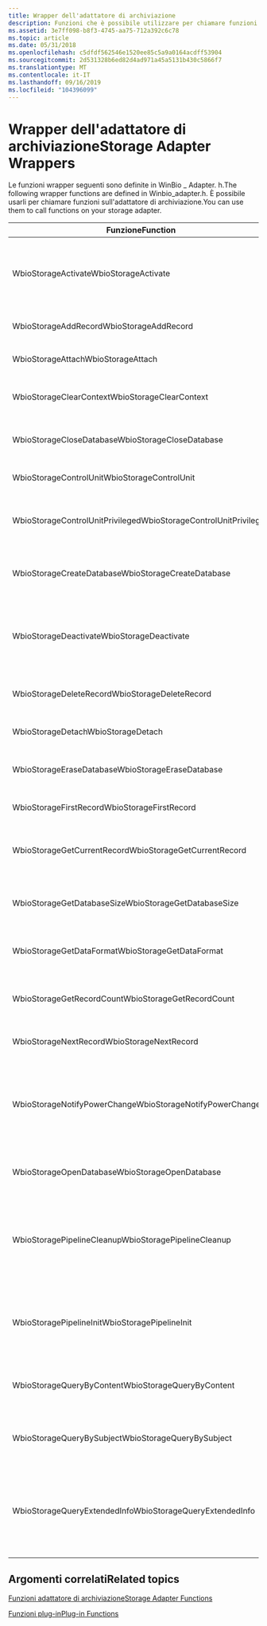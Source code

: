 ```yaml
---
title: Wrapper dell'adattatore di archiviazione
description: Funzioni che è possibile utilizzare per chiamare funzioni sull'adattatore di archiviazione. Queste funzioni sono definite in WinBio \_ Adapter. h.
ms.assetid: 3e7ff098-b8f3-4745-aa75-712a392c6c78
ms.topic: article
ms.date: 05/31/2018
ms.openlocfilehash: c5dfdf562546e1520ee85c5a9a0164acdff53904
ms.sourcegitcommit: 2d531328b6ed82d4ad971a45a5131b430c5866f7
ms.translationtype: MT
ms.contentlocale: it-IT
ms.lasthandoff: 09/16/2019
ms.locfileid: "104396099"
---
```

# <a name="storage-adapter-wrappers"></a><span data-ttu-id="21b01-104">Wrapper dell'adattatore di archiviazione</span><span class="sxs-lookup"><span data-stu-id="21b01-104">Storage Adapter Wrappers</span></span>

<span data-ttu-id="21b01-105">Le funzioni wrapper seguenti sono definite in WinBio \_ Adapter. h.</span><span class="sxs-lookup"><span data-stu-id="21b01-105">The following wrapper functions are defined in Winbio\_adapter.h.</span></span> <span data-ttu-id="21b01-106">È possibile usarli per chiamare funzioni sull'adattatore di archiviazione.</span><span class="sxs-lookup"><span data-stu-id="21b01-106">You can use them to call functions on your storage adapter.</span></span>



| <span data-ttu-id="21b01-107">Funzione</span><span class="sxs-lookup"><span data-stu-id="21b01-107">Function</span></span>                                    | <span data-ttu-id="21b01-108">Descrizione</span><span class="sxs-lookup"><span data-stu-id="21b01-108">Description</span></span>                                                                                                                                                                     |
|---------------------------------------------|---------------------------------------------------------------------------------------------------------------------------------------------------------------------------------|
| <span data-ttu-id="21b01-109">WbioStorageActivate</span><span class="sxs-lookup"><span data-stu-id="21b01-109">WbioStorageActivate</span></span><br/>              | <span data-ttu-id="21b01-110">Chiama la funzione [**StorageAdapterActivate**](/windows/desktop/api/Winbio_adapter/nc-winbio_adapter-pibio_storage_activate_fn) .</span><span class="sxs-lookup"><span data-stu-id="21b01-110">Calls the [**StorageAdapterActivate**](/windows/desktop/api/Winbio_adapter/nc-winbio_adapter-pibio_storage_activate_fn) function.</span></span><br/> <span data-ttu-id="21b01-111">Questa funzione wrapper è supportata a partire da Windows 10.</span><span class="sxs-lookup"><span data-stu-id="21b01-111">This wrapper function is supported starting in Windows 10.</span></span><br/>                   |
| <span data-ttu-id="21b01-112">WbioStorageAddRecord</span><span class="sxs-lookup"><span data-stu-id="21b01-112">WbioStorageAddRecord</span></span><br/>             | <span data-ttu-id="21b01-113">Chiama la funzione [**StorageAdapterAddRecord**](/windows/desktop/api/Winbio_adapter/nc-winbio_adapter-pibio_storage_add_record_fn) .</span><span class="sxs-lookup"><span data-stu-id="21b01-113">Calls the [**StorageAdapterAddRecord**](/windows/desktop/api/Winbio_adapter/nc-winbio_adapter-pibio_storage_add_record_fn) function.</span></span><br/>                                                                                       |
| <span data-ttu-id="21b01-114">WbioStorageAttach</span><span class="sxs-lookup"><span data-stu-id="21b01-114">WbioStorageAttach</span></span><br/>                | <span data-ttu-id="21b01-115">Chiama la funzione [**StorageAdapterAttach**](/windows/desktop/api/Winbio_adapter/nc-winbio_adapter-pibio_storage_attach_fn) .</span><span class="sxs-lookup"><span data-stu-id="21b01-115">Calls the [**StorageAdapterAttach**](/windows/desktop/api/Winbio_adapter/nc-winbio_adapter-pibio_storage_attach_fn) function.</span></span><br/>                                                                                             |
| <span data-ttu-id="21b01-116">WbioStorageClearContext</span><span class="sxs-lookup"><span data-stu-id="21b01-116">WbioStorageClearContext</span></span><br/>          | <span data-ttu-id="21b01-117">Chiama la funzione [**StorageAdapterClearContext**](/windows/desktop/api/Winbio_adapter/nc-winbio_adapter-pibio_storage_clear_context_fn) .</span><span class="sxs-lookup"><span data-stu-id="21b01-117">Calls the [**StorageAdapterClearContext**](/windows/desktop/api/Winbio_adapter/nc-winbio_adapter-pibio_storage_clear_context_fn) function.</span></span><br/>                                                                                 |
| <span data-ttu-id="21b01-118">WbioStorageCloseDatabase</span><span class="sxs-lookup"><span data-stu-id="21b01-118">WbioStorageCloseDatabase</span></span><br/>         | <span data-ttu-id="21b01-119">Chiama la funzione [**StorageAdapterCloseDatabase**](/windows/desktop/api/Winbio_adapter/nc-winbio_adapter-pibio_storage_close_database_fn) .</span><span class="sxs-lookup"><span data-stu-id="21b01-119">Calls the [**StorageAdapterCloseDatabase**](/windows/desktop/api/Winbio_adapter/nc-winbio_adapter-pibio_storage_close_database_fn) function.</span></span><br/>                                                                               |
| <span data-ttu-id="21b01-120">WbioStorageControlUnit</span><span class="sxs-lookup"><span data-stu-id="21b01-120">WbioStorageControlUnit</span></span><br/>           | <span data-ttu-id="21b01-121">Chiama la funzione [**StorageAdapterControlUnit**](/windows/desktop/api/Winbio_adapter/nc-winbio_adapter-pibio_storage_control_unit_fn) .</span><span class="sxs-lookup"><span data-stu-id="21b01-121">Calls the [**StorageAdapterControlUnit**](/windows/desktop/api/Winbio_adapter/nc-winbio_adapter-pibio_storage_control_unit_fn) function.</span></span><br/>                                                                                   |
| <span data-ttu-id="21b01-122">WbioStorageControlUnitPrivileged</span><span class="sxs-lookup"><span data-stu-id="21b01-122">WbioStorageControlUnitPrivileged</span></span><br/> | <span data-ttu-id="21b01-123">Chiama la funzione [**StorageAdapterControlUnitPrivileged**](/windows/desktop/api/Winbio_adapter/nc-winbio_adapter-pibio_storage_control_unit_privileged_fn) .</span><span class="sxs-lookup"><span data-stu-id="21b01-123">Calls the [**StorageAdapterControlUnitPrivileged**](/windows/desktop/api/Winbio_adapter/nc-winbio_adapter-pibio_storage_control_unit_privileged_fn) function.</span></span><br/>                                                               |
| <span data-ttu-id="21b01-124">WbioStorageCreateDatabase</span><span class="sxs-lookup"><span data-stu-id="21b01-124">WbioStorageCreateDatabase</span></span><br/>        | <span data-ttu-id="21b01-125">Chiama la funzione [**StorageAdapterCreateDatabase**](/windows/desktop/api/Winbio_adapter/nc-winbio_adapter-pibio_storage_create_database_fn) .</span><span class="sxs-lookup"><span data-stu-id="21b01-125">Calls the [**StorageAdapterCreateDatabase**](/windows/desktop/api/Winbio_adapter/nc-winbio_adapter-pibio_storage_create_database_fn) function.</span></span><br/>                                                                             |
| <span data-ttu-id="21b01-126">WbioStorageDeactivate</span><span class="sxs-lookup"><span data-stu-id="21b01-126">WbioStorageDeactivate</span></span><br/>            | <span data-ttu-id="21b01-127">Chiama la funzione [**StorageAdapterDeactivate**](/windows/desktop/api/Winbio_adapter/nc-winbio_adapter-pibio_storage_deactivate_fn) .</span><span class="sxs-lookup"><span data-stu-id="21b01-127">Calls the [**StorageAdapterDeactivate**](/windows/desktop/api/Winbio_adapter/nc-winbio_adapter-pibio_storage_deactivate_fn) function.</span></span><br/> <span data-ttu-id="21b01-128">Questa funzione wrapper è supportata a partire da Windows 10.</span><span class="sxs-lookup"><span data-stu-id="21b01-128">This wrapper function is supported starting in Windows 10.</span></span><br/>               |
| <span data-ttu-id="21b01-129">WbioStorageDeleteRecord</span><span class="sxs-lookup"><span data-stu-id="21b01-129">WbioStorageDeleteRecord</span></span><br/>          | <span data-ttu-id="21b01-130">Chiama la funzione [**StorageAdapterDeleteRecord**](/windows/desktop/api/Winbio_adapter/nc-winbio_adapter-pibio_storage_delete_record_fn) .</span><span class="sxs-lookup"><span data-stu-id="21b01-130">Calls the [**StorageAdapterDeleteRecord**](/windows/desktop/api/Winbio_adapter/nc-winbio_adapter-pibio_storage_delete_record_fn) function.</span></span><br/>                                                                                 |
| <span data-ttu-id="21b01-131">WbioStorageDetach</span><span class="sxs-lookup"><span data-stu-id="21b01-131">WbioStorageDetach</span></span><br/>                | <span data-ttu-id="21b01-132">Chiama la funzione [**StorageAdapterDetach**](/windows/desktop/api/Winbio_adapter/nc-winbio_adapter-pibio_storage_detach_fn) .</span><span class="sxs-lookup"><span data-stu-id="21b01-132">Calls the [**StorageAdapterDetach**](/windows/desktop/api/Winbio_adapter/nc-winbio_adapter-pibio_storage_detach_fn) function.</span></span><br/>                                                                                             |
| <span data-ttu-id="21b01-133">WbioStorageEraseDatabase</span><span class="sxs-lookup"><span data-stu-id="21b01-133">WbioStorageEraseDatabase</span></span><br/>         | <span data-ttu-id="21b01-134">Chiama la funzione [**StorageAdapterEraseDatabase**](/windows/desktop/api/Winbio_adapter/nc-winbio_adapter-pibio_storage_erase_database_fn) .</span><span class="sxs-lookup"><span data-stu-id="21b01-134">Calls the [**StorageAdapterEraseDatabase**](/windows/desktop/api/Winbio_adapter/nc-winbio_adapter-pibio_storage_erase_database_fn) function.</span></span><br/>                                                                               |
| <span data-ttu-id="21b01-135">WbioStorageFirstRecord</span><span class="sxs-lookup"><span data-stu-id="21b01-135">WbioStorageFirstRecord</span></span><br/>           | <span data-ttu-id="21b01-136">Chiama la funzione [**StorageAdapterFirstRecord**](/windows/desktop/api/Winbio_adapter/nc-winbio_adapter-pibio_storage_first_record_fn) .</span><span class="sxs-lookup"><span data-stu-id="21b01-136">Calls the [**StorageAdapterFirstRecord**](/windows/desktop/api/Winbio_adapter/nc-winbio_adapter-pibio_storage_first_record_fn) function.</span></span><br/>                                                                                   |
| <span data-ttu-id="21b01-137">WbioStorageGetCurrentRecord</span><span class="sxs-lookup"><span data-stu-id="21b01-137">WbioStorageGetCurrentRecord</span></span><br/>      | <span data-ttu-id="21b01-138">Chiama la funzione [**StorageAdapterGetCurrentRecord**](/windows/desktop/api/Winbio_adapter/nc-winbio_adapter-pibio_storage_get_current_record_fn) .</span><span class="sxs-lookup"><span data-stu-id="21b01-138">Calls the [**StorageAdapterGetCurrentRecord**](/windows/desktop/api/Winbio_adapter/nc-winbio_adapter-pibio_storage_get_current_record_fn) function.</span></span><br/>                                                                         |
| <span data-ttu-id="21b01-139">WbioStorageGetDatabaseSize</span><span class="sxs-lookup"><span data-stu-id="21b01-139">WbioStorageGetDatabaseSize</span></span><br/>       | <span data-ttu-id="21b01-140">Chiama la funzione [**StorageAdapterGetDatabaseSize**](/windows/desktop/api/Winbio_adapter/nc-winbio_adapter-pibio_storage_get_database_size_fn) .</span><span class="sxs-lookup"><span data-stu-id="21b01-140">Calls the [**StorageAdapterGetDatabaseSize**](/windows/desktop/api/Winbio_adapter/nc-winbio_adapter-pibio_storage_get_database_size_fn) function.</span></span><br/>                                                                           |
| <span data-ttu-id="21b01-141">WbioStorageGetDataFormat</span><span class="sxs-lookup"><span data-stu-id="21b01-141">WbioStorageGetDataFormat</span></span><br/>         | <span data-ttu-id="21b01-142">Chiama la funzione [**StorageAdapterGetDataFormat**](/windows/desktop/api/Winbio_adapter/nc-winbio_adapter-pibio_storage_get_data_format_fn) .</span><span class="sxs-lookup"><span data-stu-id="21b01-142">Calls the [**StorageAdapterGetDataFormat**](/windows/desktop/api/Winbio_adapter/nc-winbio_adapter-pibio_storage_get_data_format_fn) function.</span></span><br/>                                                                               |
| <span data-ttu-id="21b01-143">WbioStorageGetRecordCount</span><span class="sxs-lookup"><span data-stu-id="21b01-143">WbioStorageGetRecordCount</span></span><br/>        | <span data-ttu-id="21b01-144">Chiama la funzione [**StorageAdapterGetRecordCount**](/windows/desktop/api/Winbio_adapter/nc-winbio_adapter-pibio_storage_get_record_count_fn) .</span><span class="sxs-lookup"><span data-stu-id="21b01-144">Calls the [**StorageAdapterGetRecordCount**](/windows/desktop/api/Winbio_adapter/nc-winbio_adapter-pibio_storage_get_record_count_fn) function.</span></span><br/>                                                                             |
| <span data-ttu-id="21b01-145">WbioStorageNextRecord</span><span class="sxs-lookup"><span data-stu-id="21b01-145">WbioStorageNextRecord</span></span><br/>            | <span data-ttu-id="21b01-146">Chiama la funzione [**StorageAdapterNextRecord**](/windows/desktop/api/Winbio_adapter/nc-winbio_adapter-pibio_storage_next_record_fn) .</span><span class="sxs-lookup"><span data-stu-id="21b01-146">Calls the [**StorageAdapterNextRecord**](/windows/desktop/api/Winbio_adapter/nc-winbio_adapter-pibio_storage_next_record_fn) function.</span></span><br/>                                                                                     |
| <span data-ttu-id="21b01-147">WbioStorageNotifyPowerChange</span><span class="sxs-lookup"><span data-stu-id="21b01-147">WbioStorageNotifyPowerChange</span></span><br/>     | <span data-ttu-id="21b01-148">Chiama la funzione [*StorageAdapterNotifyPowerChange*](/windows/desktop/api/Winbio_adapter/nc-winbio_adapter-pibio_storage_notify_power_change_fn) .</span><span class="sxs-lookup"><span data-stu-id="21b01-148">Calls the [*StorageAdapterNotifyPowerChange*](/windows/desktop/api/Winbio_adapter/nc-winbio_adapter-pibio_storage_notify_power_change_fn) function.</span></span><br/> <span data-ttu-id="21b01-149">Questa funzione wrapper è supportata a partire da Windows 8.</span><span class="sxs-lookup"><span data-stu-id="21b01-149">This wrapper function is supported starting in Windows 8.</span></span><br/>    |
| <span data-ttu-id="21b01-150">WbioStorageOpenDatabase</span><span class="sxs-lookup"><span data-stu-id="21b01-150">WbioStorageOpenDatabase</span></span><br/>          | <span data-ttu-id="21b01-151">Chiama la funzione [**StorageAdapterOpenDatabase**](/windows/desktop/api/Winbio_adapter/nc-winbio_adapter-pibio_storage_open_database_fn) .</span><span class="sxs-lookup"><span data-stu-id="21b01-151">Calls the [**StorageAdapterOpenDatabase**](/windows/desktop/api/Winbio_adapter/nc-winbio_adapter-pibio_storage_open_database_fn) function.</span></span><br/>                                                                                 |
| <span data-ttu-id="21b01-152">WbioStoragePipelineCleanup</span><span class="sxs-lookup"><span data-stu-id="21b01-152">WbioStoragePipelineCleanup</span></span><br/>       | <span data-ttu-id="21b01-153">Chiama la funzione [**StorageAdapterPipelineCleanup**](/windows/desktop/api/Winbio_adapter/nc-winbio_adapter-pibio_storage_pipeline_cleanup_fn) .</span><span class="sxs-lookup"><span data-stu-id="21b01-153">Calls the [**StorageAdapterPipelineCleanup**](/windows/desktop/api/Winbio_adapter/nc-winbio_adapter-pibio_storage_pipeline_cleanup_fn) function.</span></span><br/> <span data-ttu-id="21b01-154">Questa funzione wrapper è supportata a partire da Windows 10.</span><span class="sxs-lookup"><span data-stu-id="21b01-154">This wrapper function is supported starting in Windows 10.</span></span><br/>     |
| <span data-ttu-id="21b01-155">WbioStoragePipelineInit</span><span class="sxs-lookup"><span data-stu-id="21b01-155">WbioStoragePipelineInit</span></span><br/>          | <span data-ttu-id="21b01-156">Chiama la funzione [**StorageAdapterPipelineInit**](/windows/desktop/api/Winbio_adapter/nc-winbio_adapter-pibio_storage_pipeline_init_fn) .</span><span class="sxs-lookup"><span data-stu-id="21b01-156">Calls the [**StorageAdapterPipelineInit**](/windows/desktop/api/Winbio_adapter/nc-winbio_adapter-pibio_storage_pipeline_init_fn) function.</span></span><br/> <span data-ttu-id="21b01-157">Questa funzione wrapper è supportata a partire da Windows 10.</span><span class="sxs-lookup"><span data-stu-id="21b01-157">This wrapper function is supported starting in Windows 10.</span></span><br/>           |
| <span data-ttu-id="21b01-158">WbioStorageQueryByContent</span><span class="sxs-lookup"><span data-stu-id="21b01-158">WbioStorageQueryByContent</span></span><br/>        | <span data-ttu-id="21b01-159">Chiama la funzione [**StorageAdapterQueryByContent**](/windows/desktop/api/Winbio_adapter/nc-winbio_adapter-pibio_storage_query_by_content_fn) .</span><span class="sxs-lookup"><span data-stu-id="21b01-159">Calls the [**StorageAdapterQueryByContent**](/windows/desktop/api/Winbio_adapter/nc-winbio_adapter-pibio_storage_query_by_content_fn) function.</span></span><br/>                                                                             |
| <span data-ttu-id="21b01-160">WbioStorageQueryBySubject</span><span class="sxs-lookup"><span data-stu-id="21b01-160">WbioStorageQueryBySubject</span></span><br/>        | <span data-ttu-id="21b01-161">Chiama la funzione [**StorageAdapterQueryBySubject**](/windows/desktop/api/Winbio_adapter/nc-winbio_adapter-pibio_storage_query_by_subject_fn) .</span><span class="sxs-lookup"><span data-stu-id="21b01-161">Calls the [**StorageAdapterQueryBySubject**](/windows/desktop/api/Winbio_adapter/nc-winbio_adapter-pibio_storage_query_by_subject_fn) function.</span></span><br/>                                                                             |
| <span data-ttu-id="21b01-162">WbioStorageQueryExtendedInfo</span><span class="sxs-lookup"><span data-stu-id="21b01-162">WbioStorageQueryExtendedInfo</span></span><br/>     | <span data-ttu-id="21b01-163">Chiama la funzione [**StorageAdapterQueryExtendedInfo**](/windows/desktop/api/Winbio_adapter/nc-winbio_adapter-pibio_storage_query_extended_info_fn) .</span><span class="sxs-lookup"><span data-stu-id="21b01-163">Calls the [**StorageAdapterQueryExtendedInfo**](/windows/desktop/api/Winbio_adapter/nc-winbio_adapter-pibio_storage_query_extended_info_fn) function.</span></span><br/> <span data-ttu-id="21b01-164">Questa funzione wrapper è supportata a partire da Windows 10.</span><span class="sxs-lookup"><span data-stu-id="21b01-164">This wrapper function is supported starting in Windows 10.</span></span><br/> |



 

## <a name="related-topics"></a><span data-ttu-id="21b01-165">Argomenti correlati</span><span class="sxs-lookup"><span data-stu-id="21b01-165">Related topics</span></span>

<dl> <dt>

[<span data-ttu-id="21b01-166">Funzioni adattatore di archiviazione</span><span class="sxs-lookup"><span data-stu-id="21b01-166">Storage Adapter Functions</span></span>](storage-adapter-functions.md)
</dt> <dt>

[<span data-ttu-id="21b01-167">Funzioni plug-in</span><span class="sxs-lookup"><span data-stu-id="21b01-167">Plug-in Functions</span></span>](plug-in-functions.md)
</dt> </dl>

 

 






